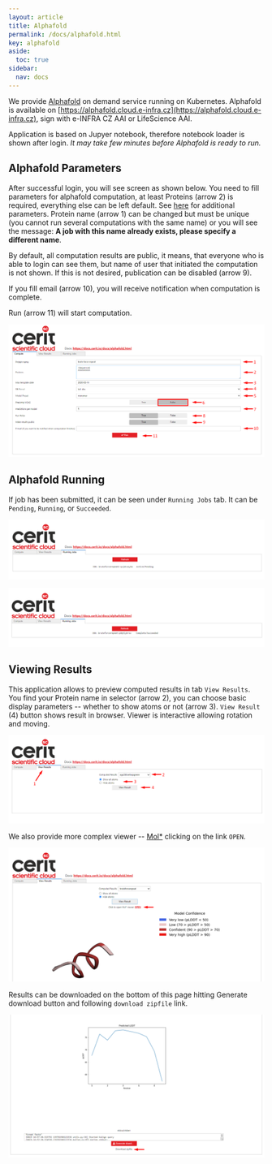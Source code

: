 ```yaml
---
layout: article
title: Alphafold
permalink: /docs/alphafold.html
key: alphafold
aside:
  toc: true
sidebar:
  nav: docs
---
```


We provide [Alphafold](https://www.deepmind.com/research/highlighted-research/alphafold) on demand service running on Kubernetes. Alphafold is available on [https://alphafold.cloud.e-infra.cz](https://alphafold.cloud.e-infra.cz), sign with e-INFRA CZ AAI or LifeScience AAI. 

Application is based on Jupyer notebook, therefore notebook loader is shown after login. *It may take few minutes before Alphafold is ready to run.*

## Alphafold Parameters

After successful login, you will see screen as shown below. You need to fill parameters for alphafold computation, at least Proteins (arrow 2) is required, everything else can be left default. See [here](https://github.com/deepmind/alphafold#running-alphafold) for additional parameters. Protein name (arrow 1) can be changed but must be unique (you cannot run several computations with the same name) or you will see the message: **A job with this name already exists, please specify a different name**.

By default, all computation results are public, it means, that everyone who is able to login can see them, but name of user that initiated the computation is not shown. If this is not desired, publication can be disabled (arrow 9). 

If you fill email (arrow 10), you will receive notification when computation is complete. 

Run (arrow 11) will start computation.

![hub](/docs/alphafold/1.png)

## Alphafold Running

If job has been submitted, it can be seen under `Running Jobs` tab. It can be `Pending`, `Running`, or `Succeeded`.

![rj](/docs/alphafold/1a.png)

![rj1](/docs/alphafold/6.png)

## Viewing Results

This application allows to preview computed results in tab `View Results`. You find your Protein name in selector (arrow 2), you can choose basic display parameters -- whether to show atoms or not (arrow 3). `View Result` (4) button shows result in browser. Viewer is interactive allowing rotation and moving. 

![vr](/docs/alphafold/2.png)

We also provide more complex viewer -- [Mol*](https://molstar.org/) clicking on the link `OPEN`. 

![vr1](/docs/alphafold/3.png)

Results can be downloaded on the bottom of this page hitting Generate download button and following `download zipfile` link.

![vr2](/docs/alphafold/5.png)
